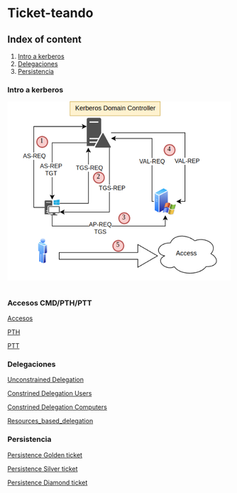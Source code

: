 # Ticket-teando

## Index of content

  1. [Intro a kerberos](#intro-a-kerberos)
  2. [Delegaciones](#delegaciones)
  3. [Persistencia](#persistencia)

### Intro a kerberos

![Kerberos](KDC_schema.png)

```
```

### Accesos CMD/PTH/PTT

[Accesos](Accesos.md)

[PTH](pth.md)

[PTT](ptt.md)

### Delegaciones

[Unconstrained Delegation](Unconstrined_Delegation.md)

[Constrined Delegation Users](Constrained_Delegation_Users.md)

[Constrined Delegation Computers](Constrained_Delegation_Computers.md)

[Resources_based_delegation](Resources_Constrained_Based_delegation)

### Persistencia

[Persistence Golden ticket](Persistence_Golden_Ticket.md)

[Persistence Silver ticket](Persistence_Silver_Ticket.md)

[Persistence Diamond ticket](Persistence_Diamond_Ticket.md)


